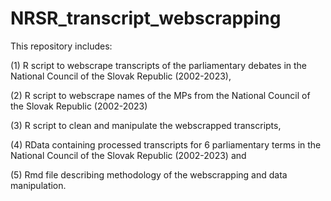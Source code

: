 # NRSR_transcript_webscrapping

This repository includes: 

(1) R script to webscrape transcripts of the parliamentary debates in the National Council of the Slovak Republic (2002-2023), 

(2) R script to webscrape names of the MPs from the National Council of the Slovak Republic (2002-2023) 

(3) R script to clean and manipulate the webscrapped transcripts, 

(4) RData containing processed transcripts for 6 parliamentary terms in the National Council of the Slovak Republic (2002-2023) and 

(5) Rmd file describing methodology of the webscrapping and data manipulation.  
